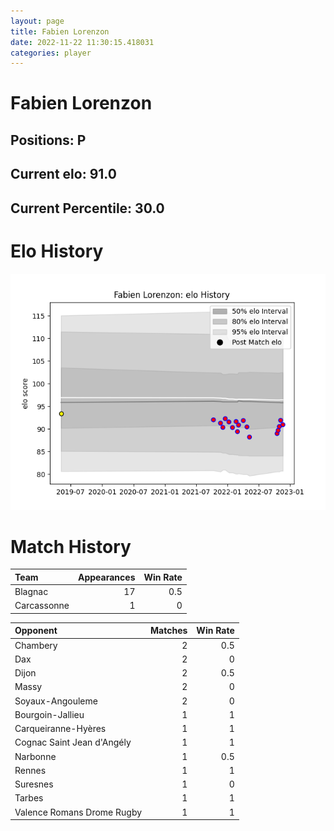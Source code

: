 ```yaml
---  
layout: page  
title: Fabien Lorenzon  
date: 2022-11-22 11:30:15.418031  
categories: player  
---
```

# Fabien Lorenzon

## Positions: P

## Current elo: 91.0

## Current Percentile: 30.0

# Elo History


![elo history](history_FabienLorenzon.png)
# Match History


| Team        |   Appearances |   Win Rate |
|:------------|--------------:|-----------:|
| Blagnac     |            17 |        0.5 |
| Carcassonne |             1 |        0   |

| Opponent                   |   Matches |   Win Rate |
|:---------------------------|----------:|-----------:|
| Chambery                   |         2 |        0.5 |
| Dax                        |         2 |        0   |
| Dijon                      |         2 |        0.5 |
| Massy                      |         2 |        0   |
| Soyaux-Angouleme           |         2 |        0   |
| Bourgoin-Jallieu           |         1 |        1   |
| Carqueiranne-Hyères        |         1 |        1   |
| Cognac Saint Jean d'Angély |         1 |        1   |
| Narbonne                   |         1 |        0.5 |
| Rennes                     |         1 |        1   |
| Suresnes                   |         1 |        0   |
| Tarbes                     |         1 |        1   |
| Valence Romans Drome Rugby |         1 |        1   |